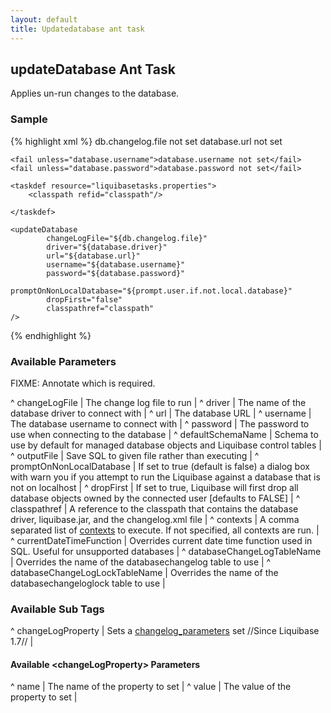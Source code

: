 ```yaml
---
layout: default
title: Updatedatabase ant task
---
```


## updateDatabase Ant Task ##

Applies un-run changes to the database.  



### Sample ###

{% highlight xml %}
<target name="update-database" depends="prepare">
    <fail unless="db.changelog.file">db.changelog.file not set</fail>
    <fail unless="database.url">database.url not set</fail>

    <fail unless="database.username">database.username not set</fail>
    <fail unless="database.password">database.password not set</fail>

    <taskdef resource="liquibasetasks.properties">
        <classpath refid="classpath"/>

    </taskdef>

    <updateDatabase
            changeLogFile="${db.changelog.file}"
            driver="${database.driver}"
            url="${database.url}"
            username="${database.username}"
            password="${database.password}"
            promptOnNonLocalDatabase="${prompt.user.if.not.local.database}"
            dropFirst="false"
            classpathref="classpath"
    />
    
</target>
{% endhighlight %}




### Available Parameters ###
FIXME: Annotate which is required.

^ changeLogFile  | The change log file to run  | 
^ driver  | The name of the database driver to connect with  | 
^ url  | The database URL  | 
^ username  | The database username to connect with  | 
^ password  | The password to use when connecting to the database  | 
^ defaultSchemaName  | Schema to use by default for managed database objects and Liquibase control tables  |
^ outputFile  | Save SQL to given file rather than executing  |
^ promptOnNonLocalDatabase  | If set to true (default is false) a dialog box with warn you if you attempt to run the Liquibase against a database that is not on localhost  |
^ dropFirst  | If set to true, Liquibase will first drop all database objects owned by the connected user \[defaults to FALSE\]  |
^ classpathref  | A reference to the classpath that contains the database driver, liquibase.jar, and the changelog.xml file  | 
^ contexts  | A comma separated list of [contexts](../contexts.html) to execute. If not specified, all contexts are run.  |
^ currentDateTimeFunction  | Overrides current date time function used in SQL. Useful for unsupported databases  | 
^ databaseChangeLogTableName  | Overrides the name of the databasechangelog table to use  |
^ databaseChangeLogLockTableName  | Overrides the name of the databasechangeloglock table to use  |

### Available Sub Tags ###
^ changeLogProperty  | Sets a [changelog_parameters](../changelog_parameters.html) set //Since Liquibase 1.7// |

#### Available &lt;changeLogProperty&gt; Parameters ####
^ name  | The name of the property to set  | 
^ value  | The value of the property to set  | 
